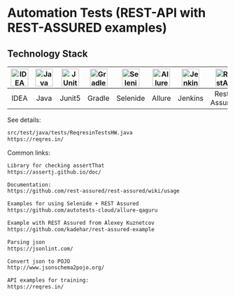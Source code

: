 # Automation Tests (REST-API with REST-ASSURED examples)

## Technology Stack
| <a href="https://www.jetbrains.com/idea/"><img src="https://starchenkov.pro/qa-guru/img/skills/Intelij_IDEA.svg" width="40" height="40"  alt="IDEA"/></a> | <a href="https://www.jetbrains.com/idea/"><img src="https://starchenkov.pro/qa-guru/img/skills/Java.svg" width="40" height="40"  alt="Java"/></a> |<a href="https://www.jetbrains.com/idea/"><img src="https://starchenkov.pro/qa-guru/img/skills/JUnit5.svg" width="40" height="40"  alt="JUnit 5"/></a> | <a href="https://www.jetbrains.com/idea/"><img src="https://starchenkov.pro/qa-guru/img/skills/Gradle.svg" width="40" height="40"  alt="Gradle"/></a> |<a href="https://www.jetbrains.com/idea/"><img src="https://starchenkov.pro/qa-guru/img/skills/Selenide.svg" width="40" height="40"  alt="Selenide"/></a> | <a href="https://www.jetbrains.com/idea/"><img src="https://starchenkov.pro/qa-guru/img/skills/Allure_Report.svg" width="40" height="40"  alt="Allure"/></a> | <a href="https://www.jetbrains.com/idea/"><img src="https://starchenkov.pro/qa-guru/img/skills/Jenkins.svg" width="40" height="40"  alt="Jenkins"/></a> | <a href="https://www.jetbrains.com/idea/"><img src="https://starchenkov.pro/qa-guru/img/skills/Rest-Assured.svg" width="40" height="40"  alt="RestAssured"/></a> |
|:---------------------------------------------------------------------------------------------------------------------------------------------------------:| :---------: | :---------: | :---------: | :---------: |:-------------------------------------------------------------------------------------------------------------------------------------------------------:|:------------------------------------------------------------------------------------------------------------------------------------------------------:|:------------------------------------------------------------------------------------------------------------------------------------------------------:|
|                                                                           IDEA                                                                            | Java | Junit5 | Gradle | Selenide |                                                                         Allure                                                                          |                                                                        Jenkins                                                                         |                                                                        Rest-Assured                                                                         |

See details:  
```bash
src/test/java/tests/ReqresinTestsHW.java
https://reqres.in/
```
Common links:
```bash
Library for checking assertThat
https://assertj.github.io/doc/

Documentation:
https://github.com/rest-assured/rest-assured/wiki/usage

Examples for using Selenide + REST Assured
https://github.com/autotests-cloud/allure-qaguru

Example with REST Assured from Alexey Kuznetcov 
https://github.com/kadehar/rest-assured-example

Parsing json
https://jsonlint.com/

Convert json to POJO
http://www.jsonschema2pojo.org/

API examples for training: 
https://reqres.in/
```

